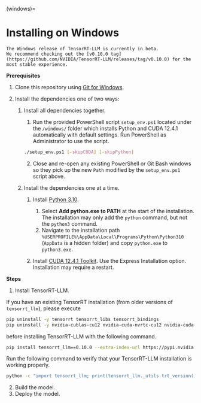 (windows)=

# Installing on Windows

```{note}
The Windows release of TensorRT-LLM is currently in beta.
We recommend checking out the [v0.10.0 tag](https://github.com/NVIDIA/TensorRT-LLM/releases/tag/v0.10.0) for the most stable experience.
```

**Prerequisites**

1. Clone this repository using [Git for Windows](https://git-scm.com/download/win).

2. Install the dependencies one of two ways:

    1. Install all dependencies together.

       1. Run the provided PowerShell script `setup_env.ps1` located under the `/windows/` folder which installs Python and CUDA 12.4.1 automatically with default settings. Run PowerShell as Administrator to use the script.

       ```bash
       ./setup_env.ps1 [-skipCUDA] [-skipPython]
       ```

       2. Close and re-open any existing PowerShell or Git Bash windows so they pick up the new `Path` modified by the `setup_env.ps1` script above.

    2. Install the dependencies one at a time.

        1. Install [Python 3.10](https://www.python.org/ftp/python/3.10.11/python-3.10.11-amd64.exe).

            1. Select **Add python.exe to PATH** at the start of the installation. The installation may only add the `python` command, but not the `python3` command.
            2. Navigate to the installation path `%USERPROFILE%\AppData\Local\Programs\Python\Python310` (`AppData` is a hidden folder) and copy `python.exe` to `python3.exe`.

        2. Install [CUDA 12.4.1 Toolkit](https://developer.nvidia.com/cuda-12-4-1-download-archive?target_os=Windows&target_arch=x86_64). Use the Express Installation option. Installation may require a restart.


**Steps**

1. Install TensorRT-LLM.

  If you have an existing TensorRT installation (from older versions of `tensorrt_llm`), please execute

  ```bash
  pip uninstall -y tensorrt tensorrt_libs tensorrt_bindings
  pip uninstall -y nvidia-cublas-cu12 nvidia-cuda-nvrtc-cu12 nvidia-cuda-runtime-cu12 nvidia-cudnn-cu12
  ```

  before installing TensorRT-LLM with the following command.

  ```bash
  pip install tensorrt_llm==0.10.0 --extra-index-url https://pypi.nvidia.com
  ```

  Run the following command to verify that your TensorRT-LLM installation is working properly.

  ```bash
  python -c "import tensorrt_llm; print(tensorrt_llm._utils.trt_version())"
  ```

2. Build the model.
3. Deploy the model.
